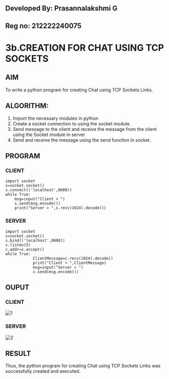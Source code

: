 ## Developed By: Prasannalakshmi G
## Reg no: 212222240075

# 3b.CREATION FOR CHAT USING TCP SOCKETS
## AIM
To write a python program for creating Chat using TCP Sockets Links.
## ALGORITHM:
1. Import the necessary modules in python
2. Create a socket connection to using the socket module.
3. Send message to the client and receive the message from the client using the Socket module in
 server
4. Send and receive the message using the send function in socket.


## PROGRAM
### CLIENT
```
import socket 
s=socket.socket() 
s.connect(('localhost',8000)) 
while True: 
    msg=input("Client > ") 
    s.send(msg.encode()) 
    print("Server > ",s.recv(1024).decode())
```
### SERVER
```
import socket 
s=socket.socket() 
s.bind(('localhost',8000)) 
s.listen(5) 
c,addr=s.accept() 
while True: 
            ClientMessage=c.recv(1024).decode() 
            print("Client > ",ClientMessage) 
            msg=input("Server > ") 
            c.send(msg.encode())
```
## OUPUT
### CLIENT
![1](https://github.com/saieswar1607/3b_CHAT_USING_TCP_SOCKETS/assets/93427011/1910c4b2-0acb-43ff-a505-0c08df086596)
### SERVER
![2](https://github.com/saieswar1607/3b_CHAT_USING_TCP_SOCKETS/assets/93427011/215e21c0-83bd-4b66-8b22-05efcd186970)

## RESULT
Thus, the python program for creating Chat using TCP Sockets Links was successfully 
created and executed.
